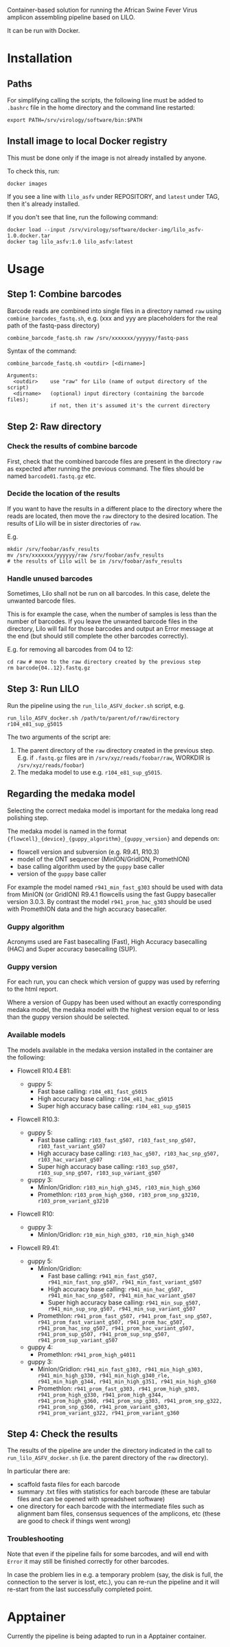 Container-based solution for running the African Swine Fever Virus
amplicon assembling pipeline based on LILO.

It can be run with Docker.

# Installation

## Paths

For simplifying calling the scripts, the following line must be added to
``.bashrc`` file in the home directory and the command line restarted:
```
export PATH=/srv/virology/software/bin:$PATH
```

## Install image to local Docker registry

This must be done only if the image is not already installed by anyone.

To check this, run:

```
docker images
```

If you see a line with ``lilo_asfv`` under REPOSITORY,  and ``latest`` under
TAG, then it's already installed.

If you don't see that line, run the following command:
```
docker load --input /srv/virology/software/docker-img/lilo_asfv-1.0.docker.tar
docker tag lilo_asfv:1.0 lilo_asfv:latest
```

# Usage

## Step 1: Combine barcodes

Barcode reads are combined into single files in a directory named ``raw``
using ``combine_barcodes_fastq.sh``, e.g. (xxx and yyy are placeholders for
the real path of the fastq-pass directory)
```
combine_barcode_fastq.sh raw /srv/xxxxxxx/yyyyyy/fastq-pass
```

Syntax of the command:
```
combine_barcode_fastq.sh <outdir> [<dirname>]

Arguments:
  <outdir>    use "raw" for Lilo (name of output directory of the script)
  <dirname>   (optional) input directory (containing the barcode files);
              if not, then it's assumed it's the current directory
```

## Step 2: Raw directory

### Check the results of combine barcode

First, check that the combined barcode files are present in the directory
``raw`` as expected after running the previous command.
The files should be named ``barcode01.fastq.gz`` etc.

### Decide the location of the results

If you want to have the results in a different place to the directory where
the reads are located, then move the ``raw`` directory to the desired
location. The results of Lilo will be in sister directories of ``raw``.

E.g.
```
mkdir /srv/foobar/asfv_results
mv /srv/xxxxxxx/yyyyyy/raw /srv/foobar/asfv_results
# the results of Lilo will be in /srv/foobar/asfv_results
```

### Handle unused barcodes

Sometimes, Lilo shall not be run on all barcodes. In this case, delete the
unwanted barcode files.

This is for example the case, when the number of
samples is less than the number of barcodes. If you leave the unwanted
barcode files in the directory, Lilo will fail for those barcodes and
output an Error message at the end (but should still complete the other
barcodes correctly).

E.g. for removing all barcodes from 04 to 12:
```
cd raw # move to the raw directory created by the previous step
rm barcode{04..12}.fastq.gz
```

## Step 3: Run LILO

Run the pipeline using the ``run_lilo_ASFV_docker.sh`` script, e.g.
```
run_lilo_ASFV_docker.sh /path/to/parent/of/raw/directory r104_e81_sup_g5015
```

The two arguments of the script are:

1. The parent directory of the ``raw`` directory created in the
   previous step. E.g. if ``.fastq.gz`` files are in
   ``/srv/xyz/reads/foobar/raw``, WORKDIR is ``/srv/xyz/reads/foobar``)
2. The medaka model to use e.g. ``r104_e81_sup_g5015``.

## Regarding the medaka model

Selecting the correct medaka model is important for the medaka long read
polishing step.

The medaka model is named in the format
``{flowcell}_{device}_{guppy_algorithm}_{guppy_version}`` and depends on:

- flowcell version and subversion (e.g. R9.41, R10.3)
- model of the ONT sequencer (MinION/GridION, PromethION)
- base calling algorithm used by the ``guppy`` base caller
- version of the ``guppy`` base caller

For example the model named ``r941_min_fast_g303`` should be used with data
from MinION (or GridION) R9.4.1 flowcells using the fast Guppy basecaller
version 3.0.3. By contrast the model ``r941_prom_hac_g303`` should be used with
PromethION data and the high accuracy basecaller.

### Guppy algorithm

Acronyms used are Fast basecalling (Fast), High Accuracy basecalling (HAC) and
Super accuracy basecalling (SUP).

### Guppy version

For each run, you can check which version of guppy was used by referring to the
html report.

Where a version of Guppy has been used without an exactly corresponding medaka
model, the medaka model with the highest version equal to or less than the
guppy version should be selected.

### Available models

The models available in the medaka version installed in the container are
the following:

- Flowcell R10.4 E81:
  - guppy 5:
    - Fast base calling: ``r104_e81_fast_g5015``
    - High accuracy base calling: ``r104_e81_hac_g5015``
    - Super high accuracy base calling: ``r104_e81_sup_g5015``

- Flowcell R10.3:
  - guppy 5:
    - Fast base calling: ``r103_fast_g507, r103_fast_snp_g507, r103_fast_variant_g507``
    - High accuracy base calling: ``r103_hac_g507, r103_hac_snp_g507, r103_hac_variant_g507``
    - Super high accuracy base calling: ``r103_sup_g507, r103_sup_snp_g507, r103_sup_variant_g507``
  - guppy 3:
    - MinIon/GridIon: ``r103_min_high_g345, r103_min_high_g360``
    - PromethIon: ``r103_prom_high_g360, r103_prom_snp_g3210, r103_prom_variant_g3210``

- Flowcell R10:
  - guppy 3:
    - MinIon/GridIon: ``r10_min_high_g303, r10_min_high_g340``

- Flowcell R9.41:
  - guppy 5:
    - MinIon/GridIon:
      - Fast base calling: ``r941_min_fast_g507, r941_min_fast_snp_g507, r941_min_fast_variant_g507``
      - High accuracy base calling: ``r941_min_hac_g507, r941_min_hac_snp_g507, r941_min_hac_variant_g507``
      - Super high accuracy base calling: ``r941_min_sup_g507, r941_min_sup_snp_g507, r941_min_sup_variant_g507``
    - PromethIon: ``r941_prom_fast_g507, r941_prom_fast_snp_g507,
                    r941_prom_fast_variant_g507, r941_prom_hac_g507,
                    r941_prom_hac_snp_g507, r941_prom_hac_variant_g507,
                    r941_prom_sup_g507, r941_prom_sup_snp_g507,
                    r941_prom_sup_variant_g507``
  - guppy 4:
      - PromethIon: ``r941_prom_high_g4011``
  - guppy 3:
    - MinIon/GridIon: ``r941_min_fast_g303, r941_min_high_g303,
                        r941_min_high_g330, r941_min_high_g340_rle,
                        r941_min_high_g344, r941_min_high_g351,
                        r941_min_high_g360``
    - PromethIon: ``r941_prom_fast_g303, r941_prom_high_g303,
                    r941_prom_high_g330, r941_prom_high_g344,
                    r941_prom_high_g360, r941_prom_snp_g303,
                    r941_prom_snp_g322, r941_prom_snp_g360,
                    r941_prom_variant_g303, r941_prom_variant_g322,
                    r941_prom_variant_g360``

## Step 4: Check the results

The results of the pipeline are under the directory indicated in the call to
``run_lilo_ASFV_docker.sh`` (i.e. the parent directory of the ``raw`` directory).

In particular there are:

- scaffold fasta files for each barcode
- summary .txt files with statistics for each barcode
  (these are tabular files and can be opened with spreadsheet software)
- one directory for each barcode with the intermediate files such as alignment
  bam files, consensus sequences of the amplicons, etc (these are good to check
  if things went wrong)

### Troubleshooting

Note that even if the pipeline fails for some barcodes, and will end with
``Error`` it may still be finished correctly for other barcodes.

In case the problem lies in e.g. a temporary problem (say, the disk is full,
the connection to the server is lost, etc.), you can re-run the pipeline and it
will re-start from the last successfully completed point.

# Apptainer

Currently the pipeline is being adapted to run in a Apptainer container.
